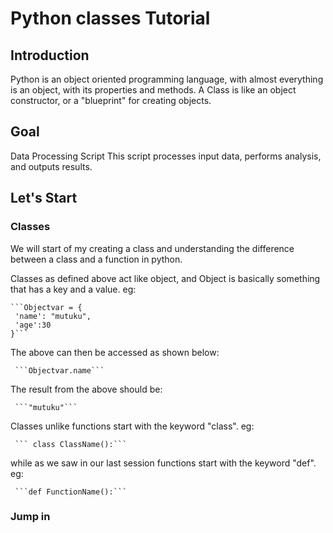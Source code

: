 # Python classes Tutorial

## Introduction

Python is an object oriented programming language, with almost everything is an object, with its properties and methods.
A Class is like an object constructor, or a "blueprint" for creating objects.

## Goal

Data Processing Script
This script processes input data, performs analysis, and outputs results.

## Let's Start

### Classes

We will start of my creating a class and understanding the difference between a class and a function in python.

Classes as defined above act like object, and Object is basically something that has a key and a value. eg:

````
```Objectvar = {
 'name': "mutuku",
 'age':30
}```
````

The above can then be accessed as shown below:

````
 ```Objectvar.name```
````

The result from the above should be:

````
 ```"mutuku"```
````

Classes unlike functions start with the keyword "class". eg:

````
 ``` class ClassName():```
````

while as we saw in our last session functions start with the keyword "def". eg:

````
 ```def FunctionName():```

````

### Jump in
